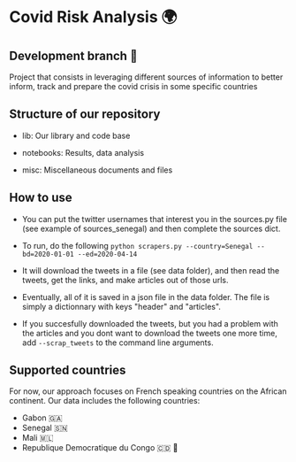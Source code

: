 # Covid Risk Analysis :earth_africa:
## Development branch :hammer:

Project that consists in leveraging different sources of information to better inform, track and prepare the covid crisis in some specific countries
## Structure of our repository
  - lib: Our library and code base
  
  - notebooks: Results, data analysis
  
  - misc: Miscellaneous documents and files
## How to use
- You can put the twitter usernames that interest you in the sources.py file (see example of sources_senegal) and then complete the sources dict.


- To run, do the following ```python scrapers.py --country=Senegal --bd=2020-01-01 --ed=2020-04-14 ```
- It will download the tweets in a file (see data folder), and then read the tweets, get the links, and make articles out of those urls.
- Eventually, all of it is saved in a json file in the data folder. The file is simply a dictionnary with keys "header" and "articles".
- If you succesfully downloaded the tweets, but you had a problem with the articles and you dont want to download the tweets one more time, add ```--scrap_tweets``` to the command line arguments. 
 
## Supported countries
For now, our approach focuses on French speaking countries on the African continent.
Our data includes the following countries:
- Gabon :gabon:
- Senegal :senegal:
- Mali :mali:
- Republique Democratique du Congo 🇨🇩
:otter:


